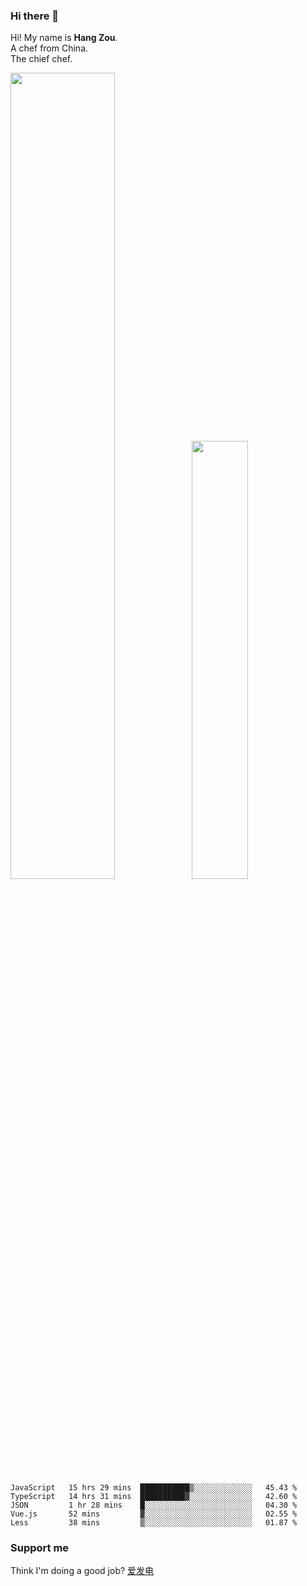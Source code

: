 ### Hi there 👋

Hi! My name is **Hang Zou**.  
A chef from China.  
The chief chef.

<img align="" width="57.5%" src="https://github-readme-stats.vercel.app/api?username=zouhangwithsweet&hide_title=true&hide_border=true&show_icons=true&include_all_commits=true&line_height=21" /><img align="" width="42.4%" src="https://github-readme-stats.vercel.app/api/top-langs/?username=zouhangwithsweet&hide_title=true&hide_border=true&layout=compact" />

<!--START_SECTION:waka-->

```text
JavaScript   15 hrs 29 mins  ███████████▒░░░░░░░░░░░░░   45.43 %
TypeScript   14 hrs 31 mins  ██████████▓░░░░░░░░░░░░░░   42.60 %
JSON         1 hr 28 mins    █░░░░░░░░░░░░░░░░░░░░░░░░   04.30 %
Vue.js       52 mins         ▓░░░░░░░░░░░░░░░░░░░░░░░░   02.55 %
Less         38 mins         ▒░░░░░░░░░░░░░░░░░░░░░░░░   01.87 %
```

<!--END_SECTION:waka-->

### Support me

Think I'm doing a good job? [爱发电](https://afdian.net/@zouhangsweet)
